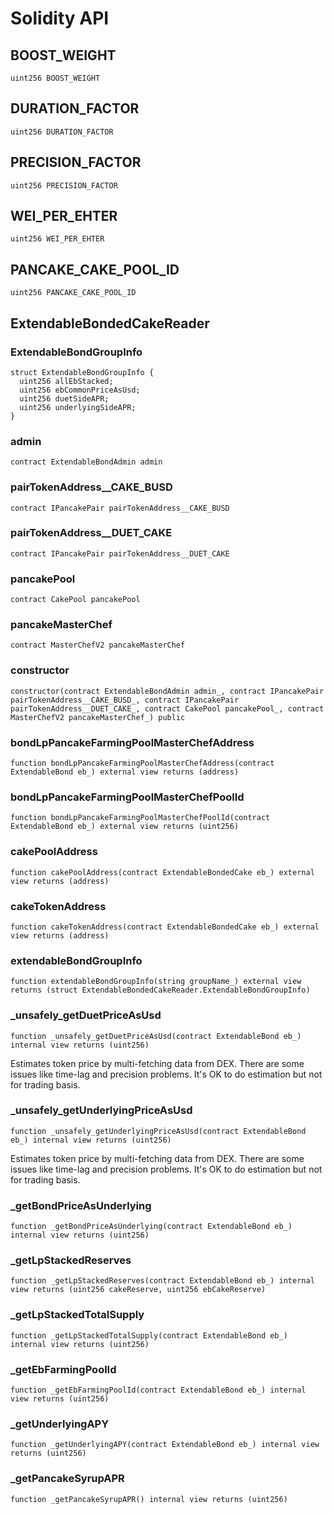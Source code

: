 # Solidity API

## BOOST_WEIGHT

```solidity
uint256 BOOST_WEIGHT
```

## DURATION_FACTOR

```solidity
uint256 DURATION_FACTOR
```

## PRECISION_FACTOR

```solidity
uint256 PRECISION_FACTOR
```

## WEI_PER_EHTER

```solidity
uint256 WEI_PER_EHTER
```

## PANCAKE_CAKE_POOL_ID

```solidity
uint256 PANCAKE_CAKE_POOL_ID
```

## ExtendableBondedCakeReader

### ExtendableBondGroupInfo

```solidity
struct ExtendableBondGroupInfo {
  uint256 allEbStacked;
  uint256 ebCommonPriceAsUsd;
  uint256 duetSideAPR;
  uint256 underlyingSideAPR;
}
```

### admin

```solidity
contract ExtendableBondAdmin admin
```

### pairTokenAddress__CAKE_BUSD

```solidity
contract IPancakePair pairTokenAddress__CAKE_BUSD
```

### pairTokenAddress__DUET_CAKE

```solidity
contract IPancakePair pairTokenAddress__DUET_CAKE
```

### pancakePool

```solidity
contract CakePool pancakePool
```

### pancakeMasterChef

```solidity
contract MasterChefV2 pancakeMasterChef
```

### constructor

```solidity
constructor(contract ExtendableBondAdmin admin_, contract IPancakePair pairTokenAddress__CAKE_BUSD_, contract IPancakePair pairTokenAddress__DUET_CAKE_, contract CakePool pancakePool_, contract MasterChefV2 pancakeMasterChef_) public
```

### bondLpPancakeFarmingPoolMasterChefAddress

```solidity
function bondLpPancakeFarmingPoolMasterChefAddress(contract ExtendableBond eb_) external view returns (address)
```

### bondLpPancakeFarmingPoolMasterChefPoolId

```solidity
function bondLpPancakeFarmingPoolMasterChefPoolId(contract ExtendableBond eb_) external view returns (uint256)
```

### cakePoolAddress

```solidity
function cakePoolAddress(contract ExtendableBondedCake eb_) external view returns (address)
```

### cakeTokenAddress

```solidity
function cakeTokenAddress(contract ExtendableBondedCake eb_) external view returns (address)
```

### extendableBondGroupInfo

```solidity
function extendableBondGroupInfo(string groupName_) external view returns (struct ExtendableBondedCakeReader.ExtendableBondGroupInfo)
```

### _unsafely_getDuetPriceAsUsd

```solidity
function _unsafely_getDuetPriceAsUsd(contract ExtendableBond eb_) internal view returns (uint256)
```

Estimates token price by multi-fetching data from DEX.
There are some issues like time-lag and precision problems.
It's OK to do estimation but not for trading basis.

### _unsafely_getUnderlyingPriceAsUsd

```solidity
function _unsafely_getUnderlyingPriceAsUsd(contract ExtendableBond eb_) internal view returns (uint256)
```

Estimates token price by multi-fetching data from DEX.
There are some issues like time-lag and precision problems.
It's OK to do estimation but not for trading basis.

### _getBondPriceAsUnderlying

```solidity
function _getBondPriceAsUnderlying(contract ExtendableBond eb_) internal view returns (uint256)
```

### _getLpStackedReserves

```solidity
function _getLpStackedReserves(contract ExtendableBond eb_) internal view returns (uint256 cakeReserve, uint256 ebCakeReserve)
```

### _getLpStackedTotalSupply

```solidity
function _getLpStackedTotalSupply(contract ExtendableBond eb_) internal view returns (uint256)
```

### _getEbFarmingPoolId

```solidity
function _getEbFarmingPoolId(contract ExtendableBond eb_) internal view returns (uint256)
```

### _getUnderlyingAPY

```solidity
function _getUnderlyingAPY(contract ExtendableBond eb_) internal view returns (uint256)
```

### _getPancakeSyrupAPR

```solidity
function _getPancakeSyrupAPR() internal view returns (uint256)
```

